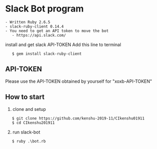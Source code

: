 # Slack Bot program

```
- Written Ruby 2.6.5
- slack-ruby-client 0.14.4
- You need to get an API token to move the bot
   - https://api.slack.com/
```

install and get slack API-TOKEN
  Add this line to terminal

```
   $ gem install slack-ruby-client
```

## API-TOKEN
Please use the API-TOKEN obtained by yourself for "xoxb-API-TOKEN"

## How to start

1. clone and setup

```
   $ git clone https://github.com/kenshu-2019-11/CIkenshu01911
   $ cd CIkenshu201911
```

2. run slack-bot

```
   $ ruby .\bot.rb
```
